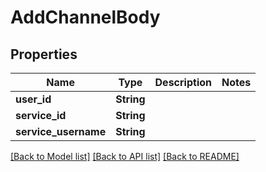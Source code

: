 # AddChannelBody

## Properties

Name | Type | Description | Notes
------------ | ------------- | ------------- | -------------
**user_id** | **String** |  | 
**service_id** | **String** |  | 
**service_username** | **String** |  | 

[[Back to Model list]](../README.md#documentation-for-models) [[Back to API list]](../README.md#documentation-for-api-endpoints) [[Back to README]](../README.md)


